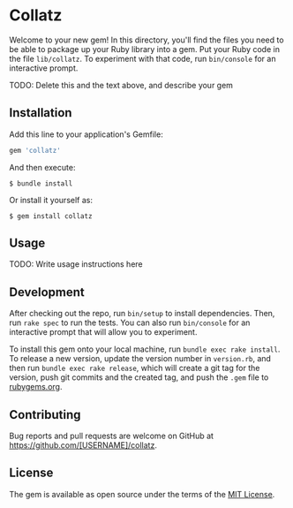 # Collatz

Welcome to your new gem! In this directory, you'll find the files you need to be able to package up your Ruby library into a gem. Put your Ruby code in the file `lib/collatz`. To experiment with that code, run `bin/console` for an interactive prompt.

TODO: Delete this and the text above, and describe your gem

## Installation

Add this line to your application's Gemfile:

```ruby
gem 'collatz'
```

And then execute:

    $ bundle install

Or install it yourself as:

    $ gem install collatz

## Usage

TODO: Write usage instructions here

## Development

After checking out the repo, run `bin/setup` to install dependencies. Then, run `rake spec` to run the tests. You can also run `bin/console` for an interactive prompt that will allow you to experiment.

To install this gem onto your local machine, run `bundle exec rake install`. To release a new version, update the version number in `version.rb`, and then run `bundle exec rake release`, which will create a git tag for the version, push git commits and the created tag, and push the `.gem` file to [rubygems.org](https://rubygems.org).

## Contributing

Bug reports and pull requests are welcome on GitHub at https://github.com/[USERNAME]/collatz.

## License

The gem is available as open source under the terms of the [MIT License](https://opensource.org/licenses/MIT).
